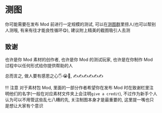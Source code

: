 # 测图

你可能需要在发布 Mod 前进行一定规模的测试, 可以在[测图群](../general/community.md)里捞人(也可以帮别人测哦, 有来有往才能良性循环😋), 建议附上精美的截图吸引人去测

## 致谢

也许是你 Mod 素材的创作者, 也许是你 Mod 的测试玩家, 也许是在你制作 Mod 过程中以任何形式给你提供帮助的人

总而言之, 做人要有感恩之心🖐️😭🤚, ✍✍✍✍✍✍

!!! 注意
    对于素材包 Mod, 里面的一部分作者希望你在发布 Mod 时在致谢栏里注明他们的名字(一般在对应素材文件夹上会注明`give a credit`), 不过作为新手个人认为可以不用管这些乱七八糟的先, 关注制图本身才是最重要的, 这里提一嘴也只是想让大家有个意识
